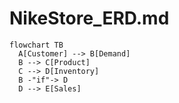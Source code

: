 # NikeStore_ERD.md


```mermaid
flowchart TB
  A[Customer] --> B[Demand]
  B --> C[Product]
  C --> D[Inventory]
  B -"if"-> D
  D --> E[Sales]

  ```